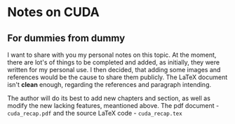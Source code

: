 # Notes on CUDA
## For dummies from dummy

I want to share with you my personal notes on this topic. At the moment, 
there are lot's of things to be completed and added, as initially, they were written for my personal use. 
I then decided, that adding some images and references would be the cause to share them publicly. 
The LaTeX document isn't __clean__ enough, regarding the references and paragraph intending. 

The author will do its best to add new chapters and section, as well as modify the new lacking features, meantioned above.
The pdf document - `cuda_recap.pdf` and the source LaTeX code - `cuda_recap.tex`
